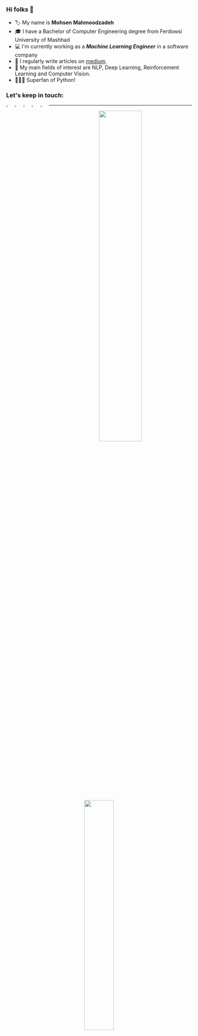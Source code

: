 ### Hi folks 👋

- 🏷️ My name is <b>Mohsen Mahmoodzadeh</b>
- 🎓 I have a Bachelor of Computer Engineering degree from Ferdowsi University of Mashhad
- 💻 I'm currently working as a ***Machine Learning Engineer*** in a software company
- 📝 I regularly write articles on [medium](https://medium.com/@mohsen.mahmoodzadeh).
- 📄 My main fields of interest are NLP, Deep Learning, Reinforcement Learning and Computer Vision.
- 👨🏻‍💻 Superfan of Python!

<h3 align="left">Let's keep in touch:</h3>

<p align="left">
    <a href="mailto: 1mohsen.smm@gmail.com">
        <img 
            align="left" 
         alt="email"
         title="Email"
         width="4%" 
         src="https://cdn4.iconfinder.com/data/icons/logos-brands-in-colors/48/google-gmail-512.png">
    </a>


  <a href="https://www.linkedin.com/in/mohsen-mahmoodzadeh/">
        <img align="left" 
             alt="linkedin" 
             title="LinkedIn"
             width="4%" 
             src="https://cdn2.iconfinder.com/data/icons/social-media-2285/512/1_Linkedin_unofficial_colored_svg-512.png">
    </a>

  <a href="https://medium.com/@mohsen.mahmoodzadeh">
        <img align="left" 
             alt="medium" 
             title="Medium"
             width="4%" 
             src="<https://cdn.icon-icons.com/icons2/2389/PNG/512/medium_m_logo_icon_145072.png">
    </a>

  <a href="https://stackoverflow.com/users/9919907/mohsen-m">
        <img align="left" 
             alt="stackoverflow"
             title="StackOverflow"
             width="4%" 
             src="https://cdn.icon-icons.com/icons2/729/PNG/512/stackoverflow_icon-icons.com_62748.png">
    </a>

  <a href="https://www.kaggle.com/mohsenm95">
      <img align="left" 
           alt="kaggle" 
           title="Kaggle"
           width="4%" 
           src="https://cdn.icon-icons.com/icons2/2699/PNG/512/kaggle_logo_icon_168473.png">
    </a>

</p>

---

<p align="center">
<!-- Taken from https://github.com/anuraghazra/github-readme-stats -->
    <a href="#">
        <img
            width="48%"
            src="https://github-readme-stats.vercel.app/api?username=mohsenMahmoodzadeh&theme=tokyonight&count_private=true&show_icons=true&disable_animations=true&include_all_commits=true"
        />
    </a>
    <a href="#">
        <img
            width="40%"
            src="https://github-readme-stats.vercel.app/api/top-langs/?username=mohsenMahmoodzadeh&layout=compact&include_all_commits=true&show_icons=true&theme=tokyonight&custom_title=Most+Used+Languages"
        />
        </a>
</p>

<!--
**mohsenMahmoodzadeh/mohsenMahmoodzadeh** is a ✨ _special_ ✨ repository because its `README.md` (this file) appears on your GitHub profile.

Here are some ideas to get you started:

- 🔭 I’m currently working on ...
- 🌱 I’m currently learning ...
- 👯 I’m looking to collaborate on ...
- 🤔 I’m looking for help with ...
- 💬 Ask me about ...
- 📫 How to reach me: ...
- 😄 Pronouns: ...
- ⚡ Fun fact: ...
-->
